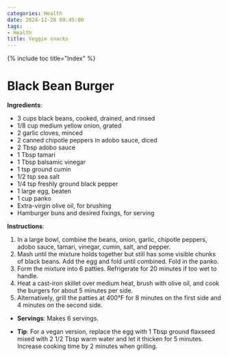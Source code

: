 ```yaml
---
categories: Health
date: 2024-12-28 09:45:00
tags:
- Health
title: Veggie snacks
---
```


{% include toc title="Index" %}

# Black Bean Burger
**Ingredients**:
- 3 cups black beans, cooked, drained, and rinsed
- 1/8 cup medium yellow onion, grated
- 2 garlic cloves, minced
- 2 canned chipotle peppers in adobo sauce, diced
- 2 Tbsp adobo sauce
- 1 Tbsp tamari
- 1 Tbsp balsamic vinegar
- 1 tsp ground cumin
- 1/2 tsp sea salt
- 1/4 tsp freshly ground black pepper
- 1 large egg, beaten
- 1 cup panko
- Extra-virgin olive oil, for brushing
- Hamburger buns and desired fixings, for serving

**Instructions**:
1. In a large bowl, combine the beans, onion, garlic, chipotle peppers, adobo sauce, tamari, vinegar, cumin, salt, and pepper.
2. Mash until the mixture holds together but still has some visible chunks of black beans. Add the egg and fold until combined. Fold in the panko.
3. Form the mixture into 6 patties. Refrigerate for 20 minutes if too wet to handle.
4. Heat a cast-iron skillet over medium heat, brush with olive oil, and cook the burgers for about 5 minutes per side.
5. Alternatively, grill the patties at 400°F for 8 minutes on the first side and 4 minutes on the second side.

- **Servings**: Makes 6 servings.

- **Tip**: For a vegan version, replace the egg with 1 Tbsp ground flaxseed mixed with 2 1/2 Tbsp warm water and let it thicken for 5 minutes. Increase cooking time by 2 minutes when grilling.
